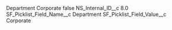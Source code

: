 <?xml version="1.0" encoding="UTF-8"?>
<CustomMetadata xmlns="http://soap.sforce.com/2006/04/metadata" xmlns:xsi="http://www.w3.org/2001/XMLSchema-instance" xmlns:xsd="http://www.w3.org/2001/XMLSchema">
    <label>Department Corporate</label>
    <protected>false</protected>
    <values>
        <field>NS_Internal_ID__c</field>
        <value xsi:type="xsd:double">8.0</value>
    </values>
    <values>
        <field>SF_Picklist_Field_Name__c</field>
        <value xsi:type="xsd:string">Department</value>
    </values>
    <values>
        <field>SF_Picklist_Field_Value__c</field>
        <value xsi:type="xsd:string">Corporate</value>
    </values>
</CustomMetadata>
